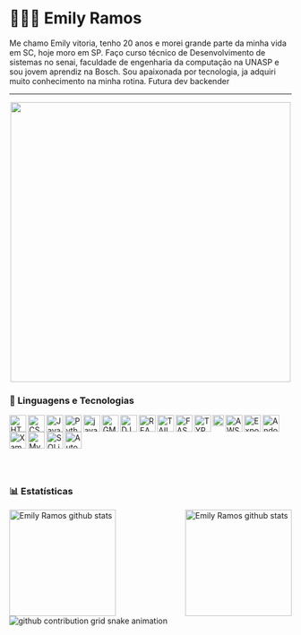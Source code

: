 # 👩🏻‍💻 Emily Ramos

Me chamo Emily vitoria, tenho 20 anos e morei grande parte da minha vida em SC, hoje moro em SP. Faço curso técnico de Desenvolvimento de sistemas no senai, faculdade de engenharia da computação na UNASP e sou jovem aprendiz na Bosch. Sou apaixonada por tecnologia, ja adquiri muito conhecimento na minha rotina. Futura dev backender


---

<div align="center">
  <img width="500px"
    src="https://i.giphy.com/media/v1.Y2lkPTc5MGI3NjExNXN6a284djRtY2pmbHB5bnB2eHlhZ2h6djljbmZqbG5penl2MjFvZyZlcD12MV9pbnRlcm5hbF9naWZfYnlfaWQmY3Q9cw/Od6XmbZWLy5jHMBus4/giphy.gif"
  />
</div>

### 🤖 Linguagens e Tecnologias

 <div width="100px">
<img 
    align="left" 
    alt="HTML"
    title="HTML" 
    width="30px" 
    src="https://cdn.jsdelivr.net/gh/devicons/devicon@latest/icons/html5/html5-original.svg" 
/>
<img 
    align="left" 
    alt="CSS" 
    title="CSS"
    width="30px" 
    src="https://upload.wikimedia.org/wikipedia/commons/thumb/a/ab/Official_CSS_Logo.svg/2048px-Official_CSS_Logo.svg.png" 
/>
<img 
    align="left" 
    alt="JavaScript" 
    title="JavaScript"
    width="30px" 
    src="https://cdn.jsdelivr.net/gh/devicons/devicon@latest/icons/javascript/javascript-original.svg" 
/>

<img 
    align="left" 
    alt="Python" 
    title="Python"
    width="30px" 
    src="https://cdn.jsdelivr.net/gh/devicons/devicon@latest/icons/python/python-original.svg" 
/>

<img
    align="left" 
    alt="java" 
    title="java"
    width="30px" 
    src="https://cdn.jsdelivr.net/gh/devicons/devicon@latest/icons/java/java-original.svg" 
/>

<img
    align="left" 
    alt="GML" 
    title="GML"
    width="30px"  
    src="https://www.svgrepo.com/show/373617/gamemaker.svg" 
/>

<img
    align="left" 
    alt="DJANGO" 
    title="DJANGO"
    width="30px" 
    src="https://cdn.jsdelivr.net/gh/devicons/devicon@latest/icons/django/django-plain.svg" 
/>

<img 
    align="left" 
    alt="REACT"
    title="REACT" 
    width="30px" 
    src="https://cdn.jsdelivr.net/gh/devicons/devicon@latest/icons/react/react-original-wordmark.svg"
/>

<img 
    align="left" 
    alt="TAILWIND"
    title="TAILWIND" 
    width="30px" 
    src="https://cdn.jsdelivr.net/gh/devicons/devicon@latest/icons/tailwindcss/tailwindcss-original.svg"
/>

<img 
    align="left" 
    alt="FASTAPI"
    title="FASTAPI" 
    width="30px" 
    src="https://cdn.jsdelivr.net/gh/devicons/devicon@latest/icons/fastapi/fastapi-original.svg"
/>

<img 
    align="left" 
    alt="TYPESCRIPT"
    title="TYPESCRIPT" 
    width="30px" 
    src="https://img.icons8.com/fluency/48/typescript--v2.png"
/>

<img 
    align="left" 
    alt="FIREBASE"
    title="FIREBASE" 
    width="20px" 
    src="https://cdn.worldvectorlogo.com/logos/firebase-1.svg"
/>

<img 
    align="left" 
    alt="AWS"
    title="AWS" 
    width="30px" 
    src="https://cdn.jsdelivr.net/gh/devicons/devicon@latest/icons/amazonwebservices/amazonwebservices-original-wordmark.svg"
/>

<img 
    align="left" 
    alt="Expo"
    title="Expo" 
    width="30px" 
    src="https://avatars.githubusercontent.com/u/12504344?s=280&v=4"
/>

<img 
    align="left" 
    alt="Andoid Studio"
    title="Andoid Studio" 
    width="30px" 
    src="https://upload.wikimedia.org/wikipedia/commons/thumb/c/c1/Android_Studio_icon_%282023%29.svg/1200px-Android_Studio_icon_%282023%29.svg.png"
/>

<img 
    align="left" 
    alt="Xampp"
    title="Xampp" 
    width="30px" 
    src="https://upload.wikimedia.org/wikipedia/commons/d/dc/XAMPP_Logo.png"
/>

<img 
    align="left" 
    alt="MySql"
    title="MySql" 
    width="30px" 
    src="https://images.icon-icons.com/1381/PNG/512/mysqlworkbench_93532.png"
/>

<img 
    align="left" 
    alt="SQLite"
    title="SQLite" 
    width="30px" 
    src="https://upload.wikimedia.org/wikipedia/commons/thumb/9/97/Sqlite-square-icon.svg/1024px-Sqlite-square-icon.svg.png"
/>

<img 
    align="left" 
    alt="AutoCad"
    title="AutoCad" 
    width="30px"  
    src="https://cdn.cybassets.com/media/W1siZiIsIjMwOTg0L3Byb2R1Y3RzLzUxMDkxODc3LzE3MzEzNzUzMjNfNjZjYjQ1YTRiZTQ2ZTgyYTIyN2QucG5nIl0sWyJwIiwidGh1bWIiLCI2MDB4NjAwIl1d.png?sha=6726de3800f8f839"
/>
</div>





<br/>
<br/>
<br/>
<br/>
<br/>
<br/>


### 📊 Estatísticas

<div>
    <a href="https://github.com/ramos-emily">
        <img align="left" height="190px"
            src="https://github-readme-stats.vercel.app/api?username=ramos-emily&show_icons=true&theme=tokyonight&include_all_commits=true" 
            alt="Emily Ramos github stats" />
    </a>
    <a href="https://github.com/ramos-emily">
        <img align="right" height="190px"
            src="https://github-readme-stats.vercel.app/api/top-langs/?username=ramos-emily&theme=tokyonight&layout=compact&custom_title=Tecnologias&langs_count=9"
            alt="Emily Ramos github stats" />
    </a>
</div>


<picture>
  <source media="(prefers-color-scheme: dark)" srcset="https://raw.githubusercontent.com/ramos-emily/ramos-emily/output/github-contribution-grid-snake-dark.svg">
   <source media="(prefers-color-scheme: light)" srcset="https://raw.githubusercontent.com/ramos-emily/ramos-emily/output/github-contribution-grid-snake-dark.svg">
  <img alt="github contribution grid snake animation" src="https://raw.githubusercontent.com/ramos-emily/YourUser/output/github-contribution-grid-snake.svg">
</picture>

